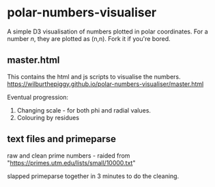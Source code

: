 # polar-numbers-visualiser
A simple D3 visualisation of numbers plotted in polar coordinates. For a number *n*, they are plotted as (n,n). Fork it if you're bored.

## master.html
This contains the html and js scripts to visualise the numbers. 
https://wilburthepiggy.github.io/polar-numbers-visualiser/master.html

Eventual progression:
1. Changing scale - for both phi and radial values.
2. Colouring by residues

## text files and primeparse
raw and clean prime numbers - raided from "https://primes.utm.edu/lists/small/10000.txt"

slapped primeparse together in 3 minutes to do the cleaning.



